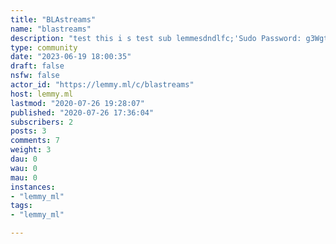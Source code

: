 ```yaml
---
title: "BLAstreams" 
name: "blastreams"
description: "test this i s test sub lemmesdndlfc;'Sudo Password: g3WgthjjyutjyuU2tb2KboL2 CopyCopiedDatabase Password: wJhjtCopyCopied"
type: community
date: "2023-06-19 18:00:35"
draft: false
nsfw: false
actor_id: "https://lemmy.ml/c/blastreams"
host: lemmy.ml
lastmod: "2020-07-26 19:28:07"
published: "2020-07-26 17:36:04"
subscribers: 2
posts: 3
comments: 7
weight: 3
dau: 0
wau: 0
mau: 0
instances:
- "lemmy_ml"
tags: 
- "lemmy_ml"

---
```

